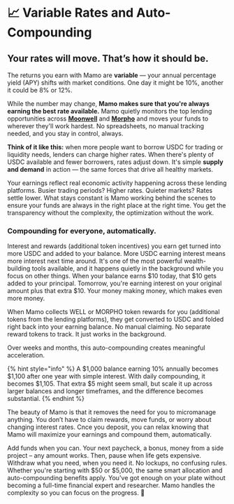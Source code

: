 # 📈 Variable Rates and Auto-Compounding

## **Your rates will move. That’s how it should be.**

The returns you earn with Mamo are **variable** — your annual percentage yield (APY) shifts with market conditions. One day it might be 10%, another it could be 8% or 12%.

While the number may change, **Mamo makes sure that you're always earning the best rate available.** Mamo quietly monitors the top lending opportunities across [**Moonwell**](https://moonwell.fi/) and [**Morpho**](https://morpho.org/) and moves your funds to wherever they'll work hardest. No spreadsheets, no manual tracking needed, and you stay in control, always.

**Think of it like this:** when more people want to borrow USDC for trading or liquidity needs, lenders can charge higher rates. When there's plenty of USDC available and fewer borrowers, rates adjust down. It's simple **supply and demand** in action — the same forces that drive all healthy markets.

Your earnings reflect real economic activity happening across these lending platforms. Busier trading periods? Higher rates. Quieter markets? Rates settle lower. What stays constant is Mamo working behind the scenes to ensure your funds are always in the right place at the right time. You get the transparency without the complexity, the optimization without the work.

### **Compounding for everyone, automatically.**

Interest and rewards (additional token incentives) you earn get turned into more USDC and added to your balance. More USDC earning interest means more interest next time around. It's one of the most powerful wealth-building tools available, and it happens quietly in the background while you focus on other things. When your balance earns $10 today, that $10 gets added to your principal. Tomorrow, you're earning interest on your original amount plus that extra $10. Your money making money, which makes even more money.

When Mamo collects WELL or MORPHO token rewards for you (additional tokens from the lending platforms), they get converted to USDC and folded right back into your earning balance. No manual claiming. No separate reward tokens to track. It just works in the background.

Over weeks and months, this auto-compounding creates meaningful acceleration.&#x20;

{% hint style="info" %}
A $1,000 balance earning 10% annually becomes $1,100 after one year with simple interest. With daily compounding, it becomes $1,105. That extra $5 might seem small, but scale it up across larger balances and longer timeframes, and the difference becomes substantial.
{% endhint %}

The beauty of Mamo is that it removes the need for you to micromanage anything. You don’t have to claim rewards, move funds, or worry about changing interest rates. Cnce you deposit, you can relax knowing that Mamo will maximize your earnings and compound them, automatically.&#x20;

Add funds when you can. Your next paycheck, a bonus, money from a side project – any amount works. Then, pause when life gets expensive. Withdraw what you need, when you need it. No lockups, no confusing rules. Whether you're starting with $50 or $5,000, the same smart allocation and auto-compounding benefits apply. You've got enough on your plate without becoming a full-time financial expert and researcher. Mamo handles the complexity so you can focus on the progress. 🌱
